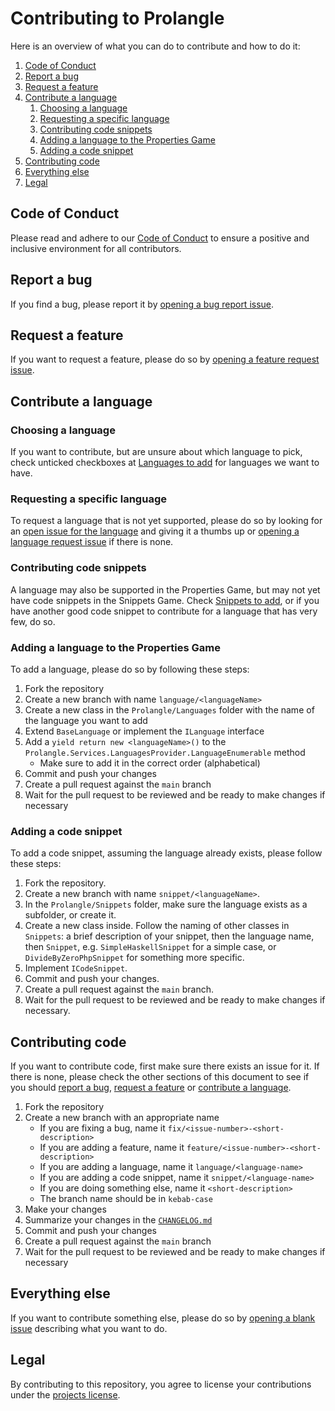 # Contributing to Prolangle

Here is an overview of what you can do to contribute and how to do it:

1. [Code of Conduct](#code-of-conduct)
2. [Report a bug](#report-a-bug)
3. [Request a feature](#request-a-feature)
4. [Contribute a language](#contribute-a-language)
    1. [Choosing a language](#choosing-a-language)
    2. [Requesting a specific language](#requesting-a-specific-language)
    3. [Contributing code snippets](#contributing-code-snippets)
    4. [Adding a language to the Properties Game](#adding-a-language-to-the-properties-game)
    5. [Adding a code snippet](#adding-a-code-snippet)
5. [Contributing code](#contributing-code)
6. [Everything else](#everything-else)
7. [Legal](#legal)


## Code of Conduct

Please read and adhere to our [Code of Conduct] to ensure a positive and inclusive environment for all contributors.

## Report a bug

If you find a bug, please report it by [opening a bug report issue].

## Request a feature

If you want to request a feature, please do so by [opening a feature request issue].

## Contribute a language

### Choosing a language

If you want to contribute, but are unsure about which language to pick, check unticked checkboxes at [Languages to add]
for languages we want to have.

### Requesting a specific language

To request a language that is not yet supported, please do so by looking for an [open issue for the language] and giving
it a thumbs up or [opening a language request issue] if there is none.

### Contributing code snippets

A language may also be supported in the Properties Game, but may not yet have code snippets in the Snippets Game. Check
[Snippets to add], or if you have another good code snippet to contribute for a language that has very few, do so.

### Adding a language to the Properties Game

To add a language, please do so by following these steps:

1. Fork the repository
2. Create a new branch with name `language/<languageName>`
3. Create a new class in the `Prolangle/Languages` folder with the name of the language you want to add
4. Extend `BaseLanguage` or implement the `ILanguage` interface
5. Add a `yield return new <languageName>()` to the `Prolangle.Services.LanguagesProvider.LanguageEnumerable` method
    - Make sure to add it in the correct order (alphabetical)
6. Commit and push your changes
7. Create a pull request against the `main` branch
8. Wait for the pull request to be reviewed and be ready to make changes if necessary

### Adding a code snippet

To add a code snippet, assuming the language already exists, please follow these steps:

1. Fork the repository.
2. Create a new branch with name `snippet/<languageName>`.
3. In the `Prolangle/Snippets` folder, make sure the language exists as a subfolder, or create it.
4. Create a new class inside. Follow the naming of other classes in `Snippets`: a brief description of your snippet, 
then the language name, then `Snippet`, e.g. `SimpleHaskellSnippet` for a simple case, or `DivideByZeroPhpSnippet` for
something more specific.
5. Implement `ICodeSnippet`.
6. Commit and push your changes.
7. Create a pull request against the `main` branch.
8. Wait for the pull request to be reviewed and be ready to make changes if necessary.

## Contributing code

If you want to contribute code, first make sure there exists an issue for it. If there is none, please check the other
sections of this document to see if you should [report a bug](#report-a-bug), [request a feature](#request-a-feature) or
[contribute a language](#contribute-a-language).

1. Fork the repository
2. Create a new branch with an appropriate name
    - If you are fixing a bug, name it `fix/<issue-number>-<short-description>`
    - If you are adding a feature, name it `feature/<issue-number>-<short-description>`
    - If you are adding a language, name it `language/<language-name>`
    - If you are adding a code snippet, name it `snippet/<language-name>`
    - If you are doing something else, name it `<short-description>`
    - The branch name should be in `kebab-case`
3. Make your changes
4. Summarize your changes in the [`CHANGELOG.md`]
5. Commit and push your changes
6. Create a pull request against the `main` branch
7. Wait for the pull request to be reviewed and be ready to make changes if necessary

## Everything else

If you want to contribute something else, please do so by [opening a blank issue] describing what you want to do.

## Legal

By contributing to this repository, you agree to license your contributions under the [projects license].


[Code of Conduct]: ./CODE_OF_CONDUCT.md

[opening a bug report issue]: https://github.com/ricardoboss/Prolangle/issues/new?template=bug_report.yml

[opening a feature request issue]: https://github.com/ricardoboss/Prolangle/issues/new?template=feature_request.yml

[open issue for the language]: https://github.com/ricardoboss/Prolangle/issues?q=is%3Aissue+is%3Aopen+sort%3Aupdated-desc+label%3Alanguage

[opening a language request issue]: https://github.com/ricardoboss/Prolangle/issues/new?template=language_request.yml

[opening a blank issue]: https://github.com/ricardoboss/Prolangle/issues/new

[Languages to add]: https://github.com/ricardoboss/Prolangle/issues/7

[Snippets to add]: https://github.com/ricardoboss/Prolangle/issues/90

[projects license]: ./LICENSE

[`CHANGELOG.md`]: ./CHANGELOG.md

